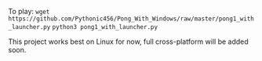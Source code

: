 To play:
`wget https://github.com/Pythonic456/Pong_With_Windows/raw/master/pong1_with_launcher.py`
`python3 pong1_with_launcher.py`

This project works best on Linux for now, full cross-platform will be added soon.
